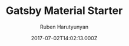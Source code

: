 ---
title: Gatsby Material Starter
github: https://github.com/Vagr9K/gatsby-material-starter
demo: https://vagr9k.github.io/gatsby-material-starter/
author: Ruben Harutyunyan
ssg:
  - Gatsby
cms:
  - Markdown
date: 2017-07-02T14:02:13.000Z
description: A high performance blog starter with Material design in mind for GatsbyJS.
draft: true
publish_date: '2017-07-02T14:02:13Z'
update_date: '2022-07-06T16:33:19Z'
github_star: 505
github_fork: 171
---